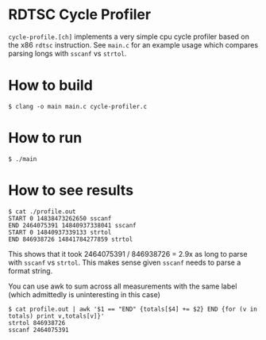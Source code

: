 # RDTSC Cycle Profiler

`cycle-profile.[ch]` implements a very simple cpu cycle profiler based
on the x86 `rdtsc` instruction.  See `main.c` for an example usage which compares
parsing longs with `sscanf` vs `strtol`.

# How to build

    $ clang -o main main.c cycle-profiler.c

# How to run

    $ ./main

# How to see results

    $ cat ./profile.out
    START 0 14838473262650 sscanf
    END 2464075391 14840937338041 sscanf
    START 0 14840937339133 strtol
    END 846938726 14841784277859 strtol

This shows that it took 2464075391 / 846938726 = 2.9x as long to parse with `sscanf` vs `strtol`.
This makes sense given `sscanf` needs to parse a format string.

You can use awk to sum across all measurements with the same label (which admittedly is uninteresting
in this case)

    $ cat profile.out | awk '$1 == "END" {totals[$4] += $2} END {for (v in totals) print v,totals[v]}'
    strtol 846938726
    sscanf 2464075391



